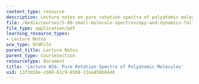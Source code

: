 ```yaml
---
content_type: resource
description: Lecture notes on pure rotation spectra of polyatomic molecules.
file: /media/courses/5-80-small-molecule-spectroscopy-and-dynamics-fall-2008/13f3d18ecb0861c9656813aa459b8440_24_580ln_fa08.pdf
file_type: application/pdf
learning_resource_types:
- Lecture Notes
ocw_type: OCWFile
parent_title: Lecture Notes
parent_type: CourseSection
resourcetype: Document
title: 'Lecture #24: Pure Rotation Spectra of Polyatomic Molecules'
uid: 13f3d18e-cb08-61c9-6568-13aa459b8440
---
```

